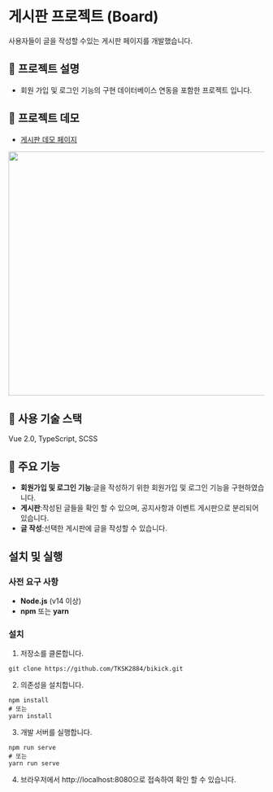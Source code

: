 # 게시판 프로젝트 (Board)
사용자들이 글을 작성할 수있는 게시판 페이지를 개발했습니다.
## 📄 프로젝트 설명
- 회원 가입 및 로그인 기능의 구현 데이터베이스 연동을 포함한 프로젝트 입니다.

## 🚀 프로젝트 데모
- [게시판 데모 페이지](https://board.highground.kr/)

<img src="https://github.com/user-attachments/assets/1faba1fe-b975-4110-acb4-1e7af67e6f8f" width="1024px" height="480px">

## 🔧 사용 기술 스택
Vue 2.0, TypeScript, SCSS

## 📌 주요 기능
- **회원가입 및 로그인 기능**:글을 작성하기 위한 회원가입 및 로그인 기능을 구현하였습니다.
- **게시판**:작성된 글들을 확인 할 수 있으며, 공지사항과 이벤트 게시판으로 분리되어 있습니다.
- **글 작성**:선택한 게시판에 글을 작성할 수 있습니다.

## 설치 및 실행

### 사전 요구 사항
- **Node.js** (v14 이상)
- **npm** 또는 **yarn**

### 설치

1. 저장소를 클론합니다.
```
git clone https://github.com/TKSK2884/bikick.git
```

2. 의존성을 설치합니다.
```
npm install
# 또는
yarn install
```

3. 개발 서버를 실행합니다.
```
npm run serve
# 또는
yarn run serve
```
4. 브라우저에서 http://localhost:8080으로 접속하여 확인 할 수 있습니다.
